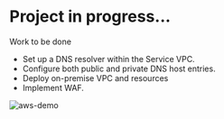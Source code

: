 # Project in progress...

Work to be done

- Set up a DNS resolver within the Service VPC.
- Configure both public and private DNS host entries.
- Deploy on-premise VPC and resources
- Implement WAF.

![aws-demo](https://github.com/user-attachments/assets/af4bea45-ac0f-42c1-9265-d4beed67880d)
